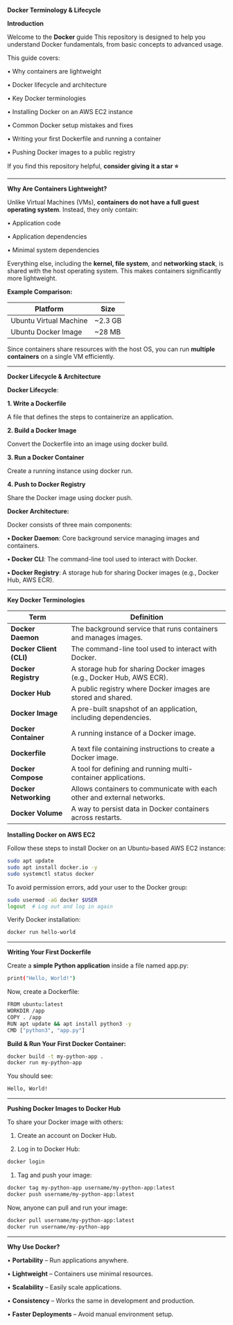 **Docker Terminology & Lifecycle**

**Introduction**

Welcome to the **Docker** guide This repository is designed to help you understand Docker fundamentals, from basic concepts to advanced usage.

This guide covers:

•	Why containers are lightweight

•	Docker lifecycle and architecture

•	Key Docker terminologies

•	Installing Docker on an AWS EC2 instance

•	Common Docker setup mistakes and fixes

•	Writing your first Dockerfile and running a container

•	Pushing Docker images to a public registry

If you find this repository helpful, **consider giving it a star ⭐**

---

**Why Are Containers Lightweight?**

Unlike Virtual Machines (VMs), **containers do not have a full guest operating system**. Instead, they only contain:

•	Application code

•	Application dependencies

•	Minimal system dependencies

Everything else, including the **kernel, file system**, and **networking stack**, is shared with the host operating system. This makes containers significantly more lightweight.

**Example Comparison:**

| **Platform**            | **Size**       |
|-------------------------|---------------|
| Ubuntu Virtual Machine  | ~2.3 GB       |
| Ubuntu Docker Image     | ~28 MB        |

Since containers share resources with the host OS, you can run **multiple containers** on a single VM efficiently.

---

**Docker Lifecycle & Architecture**

**Docker Lifecycle**:

**1.	Write a Dockerfile**

A file that defines the steps to containerize an application.

**2.	Build a Docker Image**

Convert the Dockerfile into an image using docker build.

**3.	Run a Docker Container**

Create a running instance using docker run.

**4.	Push to Docker Registry**

Share the Docker image using docker push.

**Docker Architecture:**

Docker consists of three main components:

**•	Docker Daemon**: Core background service managing images and containers.

**•	Docker CLI**: The command-line tool used to interact with Docker.

**•	Docker Registry**: A storage hub for sharing Docker images (e.g., Docker Hub, AWS ECR).

---

**Key Docker Terminologies**

| **Term**              | **Definition** |
|----------------------|--------------|
| **Docker Daemon**    | The background service that runs containers and manages images. |
| **Docker Client (CLI)** | The command-line tool used to interact with Docker. |
| **Docker Registry**  | A storage hub for sharing Docker images (e.g., Docker Hub, AWS ECR). |
| **Docker Hub**       | A public registry where Docker images are stored and shared. |
| **Docker Image**     | A pre-built snapshot of an application, including dependencies. |
| **Docker Container** | A running instance of a Docker image. |
| **Dockerfile**       | A text file containing instructions to create a Docker image. |
| **Docker Compose**   | A tool for defining and running multi-container applications. |
| **Docker Networking** | Allows containers to communicate with each other and external networks. |
| **Docker Volume**    | A way to persist data in Docker containers across restarts. |

**Installing Docker on AWS EC2**

Follow these steps to install Docker on an Ubuntu-based AWS EC2 instance:

```sh
sudo apt update
sudo apt install docker.io -y
sudo systemctl status docker
```

To avoid permission errors, add your user to the Docker group:

```sh
sudo usermod -aG docker $USER
logout  # Log out and log in again
```

Verify Docker installation:

```sh
docker run hello-world
```

---

**Writing Your First Dockerfile**

Create a **simple Python application** inside a file named app.py:

```sh
print("Hello, World!")
```

Now, create a Dockerfile:

```sh
FROM ubuntu:latest
WORKDIR /app
COPY . /app
RUN apt update && apt install python3 -y
CMD ["python3", "app.py"]
```

**Build & Run Your First Docker Container:**

```sh
docker build -t my-python-app .
docker run my-python-app
```

You should see:

```sh
Hello, World!
```

---

**Pushing Docker Images to Docker Hub**

To share your Docker image with others:

1.	Create an account on Docker Hub.
  
2.	Log in to Docker Hub:

```sh
docker login
```

1.	Tag and push your image:

```sh
docker tag my-python-app username/my-python-app:latest
docker push username/my-python-app:latest
```

Now, anyone can pull and run your image:

```sh
docker pull username/my-python-app:latest
docker run username/my-python-app
```

---

**Why Use Docker?**

•	**Portability** – Run applications anywhere.

•	**Lightweight** – Containers use minimal resources.

•	**Scalability** – Easily scale applications.

•	**Consistency** – Works the same in development and production.

•	**Faster Deployments** – Avoid manual environment setup.
